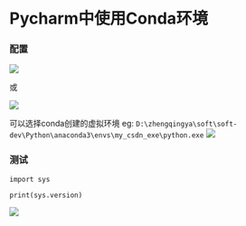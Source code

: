 # Pycharm中使用Conda环境

### 配置

![](images/pycharm-conda-config-01.png)

或

![](images/pycharm-conda-config-02.png)

可以选择conda创建的虚拟环境
eg: `D:\zhengqingya\soft\soft-dev\Python\anaconda3\envs\my_csdn_exe\python.exe`
![](images/pycharm-conda-config-03.png)

### 测试

```
import sys

print(sys.version)
```

![](images/pycharm-conda-config-04.png)
